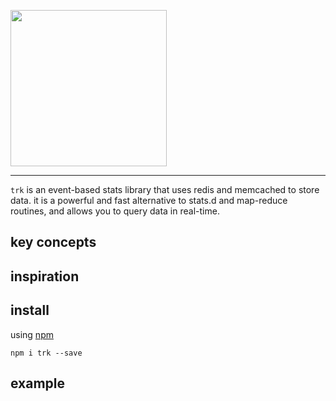 <p xalign="center">
  <img src="https://taky.s3.amazonaws.com/71hnibgiuugg.png" width="250">
</p>

---

`trk` is an event-based stats library that uses redis and memcached to store data.
it is a powerful and fast alternative to stats.d and map-reduce routines, and
allows you to query data in real-time.

## key concepts

## inspiration

## install

using [npm](https://npmjs.org)

```
npm i trk --save
```

## example

``` coffeescript

```


